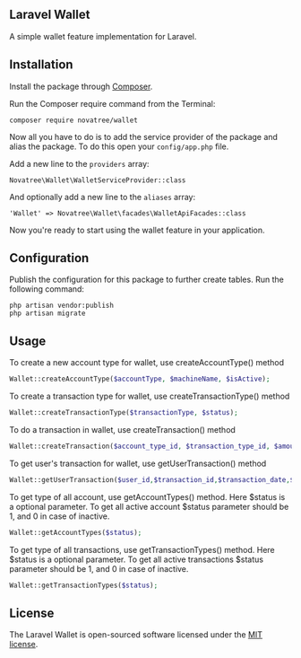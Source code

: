 ## Laravel Wallet

A simple wallet feature implementation for Laravel.

## Installation

Install the package through [Composer](http://getcomposer.org/). 

Run the Composer require command from the Terminal:

    composer require novatree/wallet

Now all you have to do is to add the service provider of the package and alias the package. To do this open your `config/app.php` file.

Add a new line to the `providers` array:

	Novatree\Wallet\WalletServiceProvider::class

And optionally add a new line to the `aliases` array:

	'Wallet' => Novatree\Wallet\facades\WalletApiFacades::class

Now you're ready to start using the wallet feature in your application.

## Configuration

Publish the configuration for this package to further create tables. Run the following command:

	php artisan vendor:publish
	php artisan migrate

## Usage

To create a new account type for wallet, use createAccountType() method 

```php
Wallet::createAccountType($accountType, $machineName, $isActive);
```


To create a transaction type for wallet, use createTransactionType() method 

```php
Wallet::createTransactionType($transactionType, $status);
```


To do a transaction in wallet, use createTransaction() method 
```php
Wallet::createTransaction($account_type_id, $transaction_type_id, $amount, $transaction_date, $user_id, $transaction_status);
```

To get user's transaction for wallet, use getUserTransaction() method 
```php
Wallet::getUserTransaction($user_id,$transaction_id,$transaction_date,$account_type,$transaction_type,$transaction_status);
```

To get type of  all account, use getAccountTypes() method. Here $status is a optional parameter. To get all active account $status parameter should be 1, and 0 in case of inactive. 
```php
Wallet::getAccountTypes($status);
```

To get type of all transactions, use getTransactionTypes() method. Here $status is a optional parameter. To get all active transactions $status parameter should be 1, and 0 in case of inactive. 
```php
Wallet::getTransactionTypes($status);
```




## License

The Laravel Wallet is open-sourced software licensed under the [MIT license](http://opensource.org/licenses/MIT).
